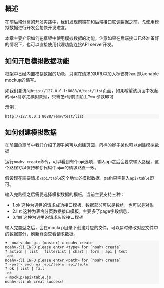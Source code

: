 
## 概述

在前后端分离的开发实践中，我们发现前端在和后端接口联调数据之前，先使用模拟数据进行开发会加快开发进度。

本章主要介绍如何在框架中使用模拟数据的功能，注意如果在后端接口已经准备好的情况下，也可以直接使用代理功能连接API server开发。

## 如何开启模拟数据功能

框架中已经内置模拟数据的功能，只需在请求的URL中加入标识符`?em`,即为enable mockup的缩写。

如我们要访问`http://127.0.0.1:8088/#/test/list`页面，如果希望该页面中发起的ajax请求走模拟数据，只需在`#`号前面加上?em参数即可

示例：

```
http://127.0.0.1:8088/?em#/test/list
```
## 如何创建模拟数据
在前面的章节中我们介绍了脚手架可以创建页面，同样的脚手架也可以创建模拟数据

运行`noahv create`命令，可以看到有个api选项，输入api之后会要求输入路径，这个路径可以保持和你代码中ajax的请求路径一致。

假设现在需要请求`/api/table`这个地址的模拟数据，path只需输入`api/table`即可。

输入完路径之后需要选择模拟数据的模板，当前主要支持三种：
* 1.ok 这种为通用的请求成功接口模板，数据部分可以是数组，也可以是对象
* 2.list 这种为表格分页数据接口模板，主要多了page字段信息，
* 3.fail 这种为通用的请求失败接口模板


输入完类型之后，会在mockup目录下创建对应的文件，可以实时修改对应文件中的数据部分，刷新页面查看请求数据。

```
➜  noahv-doc git:(master) ✗ noahv create
noahv-cli INFO please enter <type> for `noahv create`
? action | list | filterList | chart | form | api | test
 api
noahv-cli INFO please enter <path> for `noahv create`
? <path> such as `api/table` api/table
? ok | list | fail
 ok
+ mockup/api/table.js
noahv-cli ok creat success! 

```


<style lang="less" scoped>
pre {
     background: #f6f6f6;
}
</style>